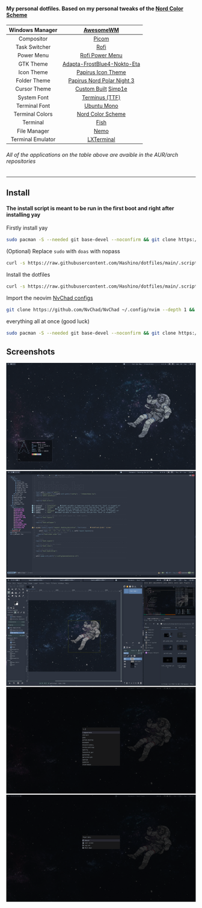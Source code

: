#### My personal dotfiles. Based on my personal tweaks of the [Nord Color Scheme](https://www.nordtheme.com/docs/colors-and-palettes)


| Windows Manager | [AwesomeWM](https://awesomewm.org/) | 
| :---:   | :---: | 
| Compositor | [Picom](https://github.com/yshui/picom) |
| Task Switcher | [Rofi](https://github.com/davatorium/rofi) | 
| Power Menu | [Rofi Power Menu](https://github.com/jluttine/rofi-power-menu) | 
| GTK Theme | [Adapta-FrostBlue4-Nokto-Eta](https://github.com/Adapta-Projects/Adapta-Nord) | 
| Icon Theme | [Papirus Icon Theme](https://github.com/PapirusDevelopmentTeam/papirus-icon-theme) |
| Folder Theme | [Papirus Nord Polar Night 3](https://github.com/Adapta-Projects/Papirus-Nord) |
| Cursor Theme | [Custom Built](https://gitlab.com/zoli111/cursor-generator) [Simp1e](https://www.pling.com/p/1405210) |
| System Font | [Terminus (TTF)](http://terminus-font.sourceforge.net/) |
| Terminal Font | [Ubuntu Mono](https://design.ubuntu.com/font/) |
| Terminal Colors | [Nord Color Scheme](https://www.nordtheme.com/ports) |
| Terminal | [Fish](https://github.com/fish-shell/fish-shell) |
| File Manager | [Nemo](https://github.com/linuxmint/nemo) |
| Terminal Emulator | [LXTerminal](https://github.com/lxde/lxterminal) |

###### All of the applications on the table above are avaible in the AUR/arch repositories

---
## Install
#### The install script is meant to be run in the first boot and right after installing yay

Firstly install yay
```bash
sudo pacman -S --needed git base-devel --noconfirm && git clone https://aur.archlinux.org/yay.git && cd yay && yes | makepkg -si && cd .. && sudo rm -R yay
```
(Optional) Replace `sudo` with `doas` with nopass
```bash
curl -s https://raw.githubusercontent.com/Hashino/dotfiles/main/.scripts/replace_sudo_with_doas.sh | bash
```
Install the dotfiles
```bash
curl -s https://raw.githubusercontent.com/Hashino/dotfiles/main/.scripts/install_dotfiles.sh | bash
```
Import the neovim [NvChad configs](https://github.com/Hashino/NvChad-Profile)
```bash
git clone https://github.com/NvChad/NvChad ~/.config/nvim --depth 1 && git clone https://github.com/Hashino/NvChad-Profile/ ~/.config/nvim/lua/custom && nvim
```

everything all at once (good luck)

```bash
sudo pacman -S --needed git base-devel --noconfirm && git clone https://aur.archlinux.org/yay.git && cd yay && yes | makepkg -si && cd .. && sudo rm -R yay && curl -s https://raw.githubusercontent.com/Hashino/dotfiles/main/.scripts/replace_sudo_with_doas.sh | bash && curl -s https://raw.githubusercontent.com/Hashino/dotfiles/main/.scripts/install_dotfiles.sh | bash && git clone https://github.com/NvChad/NvChad ~/.config/nvim --depth 1 && git clone https://github.com/Hashino/NvChad-Profile/ ~/.config/nvim/lua/custom && nvim
```

## Screenshots
![simple bg](screenshots/print1.png)
![vim](screenshots/print2.png)
![gtk](screenshots/print3.png)
![rofi laucher](screenshots/rofi_launcher.png)
![rofi power-menu](screenshots/rofi_power-menu.png)
